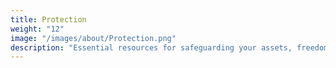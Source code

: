 ```yaml
---
title: Protection
weight: "12"
image: "/images/about/Protection.png"
description: "Essential resources for safeguarding your assets, freedom, and well-being."
---
```

